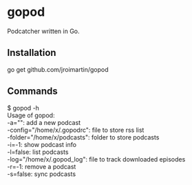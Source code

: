 gopod
=====
Podcatcher written in Go.

Installation
------------
go get github.com/jroimartin/gopod

Commands
--------
$ gopod -h  
Usage of gopod:  
  -a="": add a new podcast  
  -config="/home/x/.gopodrc": file to store rss list  
  -folder="/home/x/podcasts": folder to store podcasts  
  -i=-1: show podcast info  
  -l=false: list podcasts  
  -log="/home/x/.gopod\_log": file to track downloaded episodes  
  -r=-1: remove a podcast  
  -s=false: sync podcasts  
